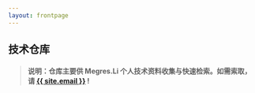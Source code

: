 ```yaml
---
layout: frontpage
---
```


## 技术仓库

  > #### 说明：仓库主要供 Megres.Li 个人技术资料收集与快速检索。如需索取，请 <a href="mailto:{{ site.email }}"><span class="glyphicon glyphicon-envelope"></span> {{ site.email }}</a> !
